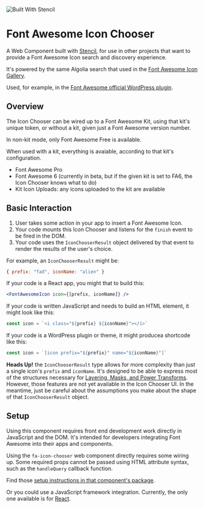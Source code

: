 ![Built With Stencil](https://img.shields.io/badge/-Built%20With%20Stencil-16161d.svg?logo=data%3Aimage%2Fsvg%2Bxml%3Bbase64%2CPD94bWwgdmVyc2lvbj0iMS4wIiBlbmNvZGluZz0idXRmLTgiPz4KPCEtLSBHZW5lcmF0b3I6IEFkb2JlIElsbHVzdHJhdG9yIDE5LjIuMSwgU1ZHIEV4cG9ydCBQbHVnLUluIC4gU1ZHIFZlcnNpb246IDYuMDAgQnVpbGQgMCkgIC0tPgo8c3ZnIHZlcnNpb249IjEuMSIgaWQ9IkxheWVyXzEiIHhtbG5zPSJodHRwOi8vd3d3LnczLm9yZy8yMDAwL3N2ZyIgeG1sbnM6eGxpbms9Imh0dHA6Ly93d3cudzMub3JnLzE5OTkveGxpbmsiIHg9IjBweCIgeT0iMHB4IgoJIHZpZXdCb3g9IjAgMCA1MTIgNTEyIiBzdHlsZT0iZW5hYmxlLWJhY2tncm91bmQ6bmV3IDAgMCA1MTIgNTEyOyIgeG1sOnNwYWNlPSJwcmVzZXJ2ZSI%2BCjxzdHlsZSB0eXBlPSJ0ZXh0L2NzcyI%2BCgkuc3Qwe2ZpbGw6I0ZGRkZGRjt9Cjwvc3R5bGU%2BCjxwYXRoIGNsYXNzPSJzdDAiIGQ9Ik00MjQuNywzNzMuOWMwLDM3LjYtNTUuMSw2OC42LTkyLjcsNjguNkgxODAuNGMtMzcuOSwwLTkyLjctMzAuNy05Mi43LTY4LjZ2LTMuNmgzMzYuOVYzNzMuOXoiLz4KPHBhdGggY2xhc3M9InN0MCIgZD0iTTQyNC43LDI5Mi4xSDE4MC40Yy0zNy42LDAtOTIuNy0zMS05Mi43LTY4LjZ2LTMuNkgzMzJjMzcuNiwwLDkyLjcsMzEsOTIuNyw2OC42VjI5Mi4xeiIvPgo8cGF0aCBjbGFzcz0ic3QwIiBkPSJNNDI0LjcsMTQxLjdIODcuN3YtMy42YzAtMzcuNiw1NC44LTY4LjYsOTIuNy02OC42SDMzMmMzNy45LDAsOTIuNywzMC43LDkyLjcsNjguNlYxNDEuN3oiLz4KPC9zdmc%2BCg%3D%3D&colorA=16161d&style=flat-square)

# Font Awesome Icon Chooser

A Web Component built with [Stencil](https://stenciljs.com/), for use in other
projects that want to provide a Font Awesome Icon search and discovery experience.

It's powered by the same Algolia search that used in the [Font Awesome Icon Gallery](https://fontawesome.com/icons).

Used, for example, in the [Font Awesome official WordPress plugin](https://github.com/FortAwesome/wordpress-fontawesome).

## Overview

The Icon Chooser can be wired up to a Font Awesome Kit, using that kit's unique token,
or without a kit, given just a Font Awesome version number.

In non-kit mode, only Font Awesome Free is available.

When used with a kit, everything is avaiable, according to that kit's configuration.
- Font Awesome Pro
- Font Awesome 6 (currently in beta, but if the given kit is set to FA6, the Icon Chooser knows what to do)
- Kit Icon Uploads: any icons uploaded to the kit are available 

## Basic Interaction
1. User takes some action in your app to insert a Font Awesome Icon.
2. Your code mounts this Icon Chooser and listens for the `finish` event to be fired in the DOM.
3. Your code uses the `IconChooserResult` object delivered by that event to render the results of the user's choice.

For example, an `IconChooserResult` might be:
```javascript
{ prefix: "fad", iconName: "alien" }
```

If your code is a React app, you might that to build this:
```jsx
<FontAwesomeIcon icon={[prefix, iconName]} />
```

If your code is written JavaScript and needs to build an HTML element, it might look like this:
```js
const icon = `<i class="${prefix} ${iconName}"></i>`
```

If your code is a WordPress plugin or theme, it might producea shortcode like this:
```js
const icon = `[icon prefix="${prefix}" name="${iconName}"]`
```

**Heads Up!** the `IconChooserResult` type allows for more complexity than just
a single icon's `prefix` and `iconName`. It's designed to be able to express
most of the structures necessary for [Layering, Masks, and Power Transforms](https://fontawesome.com/v5.15/how-to-use/on-the-web/styling/layering). However, those features are
not yet available in the Icon Chooser UI. In the meantime, just be careful about
the assumptions you make about the shape of that `IconChooserResult` object.

## Setup

Using this component requires front end development work directly in JavaScript
and the DOM. It's intended for developers integrating Font Awesome into their apps
and components.

Using the `fa-icon-chooser` web component directly requires some wiring up. Some
required props cannot be passed using HTML attribute syntax, such as the `handleQuery`
callback function.

Find those [setup instructions in that component's package](packages/fa-icon-chooser).

Or you could use a JavaScript framework integration. Currently, the only one available is
for [React](packages/fa-icon-chooser-react).